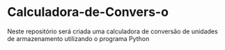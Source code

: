 # Calculadora-de-Convers-o
Neste repositório será criada uma calculadora de conversão de unidades de armazenamento utilizando o programa Python
